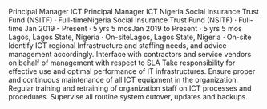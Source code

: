 Principal Manager ICT 
 Principal Manager ICT 
Nigeria Social Insurance Trust Fund (NSITF) · Full-timeNigeria Social Insurance Trust Fund (NSITF) · Full-time
Jan 2019 - Present · 5 yrs 5 mosJan 2019 to Present · 5 yrs 5 mos
Lagos, Lagos State, Nigeria · On-siteLagos, Lagos State, Nigeria · On-site
Identify ICT regional Infrastructure and staffing needs, and advice management accordingly.
Interface with contractors and service vendors on behalf of management with respect to SLA 
Take responsibility for effective use and optimal performance of IT infrastructures. 
Ensure proper and continuous maintenance of all ICT equipment in the organization.
Regular training and retraining of organization staff on ICT processes and procedures.
Supervise all routine system cutover, updates and backups.
